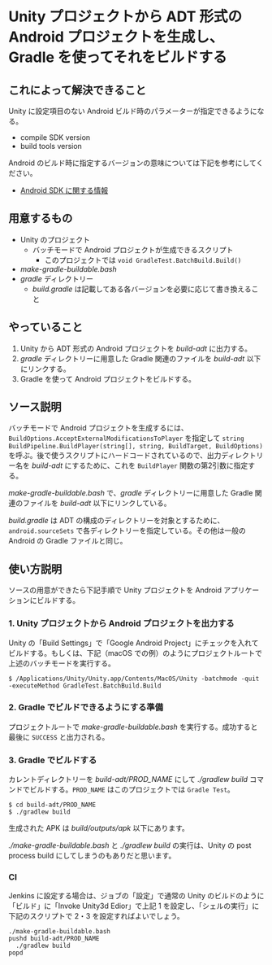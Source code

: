 # Unity プロジェクトから ADT 形式の Android プロジェクトを生成し、Gradle を使ってそれをビルドする

## これによって解決できること

Unity に設定項目のない Android ビルド時のパラメーターが指定できるようになる。

- compile SDK version
- build tools version

Android のビルド時に指定するバージョンの意味については下記を参考にしてください。

- [Android SDK に関する情報](https://github.jp.klab.com/studio-management/bismarck-tools/wiki/Android-SDK-%E3%81%AB%E9%96%A2%E3%81%99%E3%82%8B%E6%83%85%E5%A0%B1)

## 用意するもの

- Unity のプロジェクト
  - バッチモードで Android プロジェクトが生成できるスクリプト
    - このプロジェクトでは `void GradleTest.BatchBuild.Build()`
- _make-gradle-buildable.bash_
- _gradle_ ディレクトリー
  - _build.gradle_ は記載してある各バージョンを必要に応じて書き換えること

## やっていること

1. Unity から ADT 形式の Android プロジェクトを _build-adt_ に出力する。
1. _gradle_ ディレクトリーに用意した Gradle 関連のファイルを _build-adt_ 以下にリンクする。
1. Gradle を使って Android プロジェクトをビルドする。

## ソース説明

バッチモードで Android プロジェクトを生成するには、`BuildOptions.AcceptExternalModificationsToPlayer` を指定して `string BuildPipeline.BuildPlayer(string[], string, BuildTarget, BuildOptions)` を呼ぶ。後で使うスクリプトにハードコードされているので、出力ディレクトリー名を _build-adt_ にするために、これを `BuildPlayer` 関数の第2引数に指定する。

_make-gradle-buildable.bash_ で、_gradle_ ディレクトリーに用意した Gradle 関連のファイルを _build-adt_ 以下にリンクしている。

_build.gradle_ は ADT の構成のディレクトリーを対象とするために、`android.sourceSets` で各ディレクトリーを指定している。その他は一般の Android の Gradle ファイルと同じ。

## 使い方説明

ソースの用意ができたら下記手順で Unity プロジェクトを Android アプリケーションにビルドする。

### 1. Unity プロジェクトから Android プロジェクトを出力する

Unity の「Build Settings」で「Google Android Project」にチェックを入れてビルドする。もしくは、下記（macOS での例）のようにプロジェクトルートで上述のバッチモードを実行する。

```
$ /Applications/Unity/Unity.app/Contents/MacOS/Unity -batchmode -quit -executeMethod GradleTest.BatchBuild.Build
```

### 2. Gradle でビルドできるようにする準備

プロジェクトルートで _make-gradle-buildable.bash_ を実行する。成功すると最後に `SUCCESS` と出力される。

### 3. Gradle でビルドする

カレントディレクトリーを _build-adt/PROD_NAME_ にして _./gradlew build_ コマンドでビルドする。`PROD_NAME` はこのプロジェクトでは `Gradle Test`。

```
$ cd build-adt/PROD_NAME
$ ./gradlew build
```

生成された APK は _build/outputs/apk_ 以下にあります。

_./make-gradle-buildable.bash_ と _./gradlew build_ の実行は、Unity の post process build にしてしまうのもありだと思います。

### CI

Jenkins に設定する場合は、ジョブの「設定」で通常の Unity のビルドのように「ビルド」に「Invoke Unity3d Edior」で上記 1 を設定し、「シェルの実行」に下記のスクリプトで 2・3 を設定すればよいでしょう。

```
./make-gradle-buildable.bash
pushd build-adt/PROD_NAME
  ./gradlew build
popd
```
